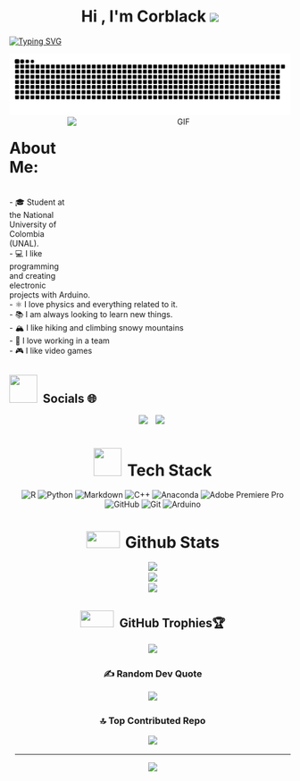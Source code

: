 <h1 align="center">Hi , I'm Corblack <img src="https://media.giphy.com/media/hvRJCLFzcasrR4ia7z/giphy.gif" width="35"></h1>

<a href="https://git.io/typing-svg"><img src="https://readme-typing-svg.demolab.com?font=Fira+Code&weight=500&pause=1000&color=18546E&background=FFFFFF00&width=435&lines=inventor+and+researcher;Data+Scientist+and+analyst;Knowledge+explorer+and+Autodidact;Passionate+about+learning;nicortesiv%40gmail.com" alt="Typing SVG" /></a>

<picture>
  <source media="(prefers-color-scheme: dark)" srcset="https://raw.githubusercontent.com/Corblack-XXIV/Corblack-XXIV/output/github-contribution-grid-snake-dark.svg">
  <source media="(prefers-color-scheme: light)" srcset="https://raw.githubusercontent.com/Corblack-XXIV/Corblack-XXIV/output/github-contribution-grid-snake.svg">
  <img alt="github contribution grid snake animation" src="https://raw.githubusercontent.com/Corblack-XXIV/Corblack-XXIV/output/github-contribution-grid-snake.svg">
</picture>

<a target="_blank" align="center">
  <img align="right" top="500" height="300" width="400" alt="GIF" src="https://media.giphy.com/media/SWoSkN6DxTszqIKEqv/giphy.gif">
</a>

# About Me:
<br>- 🎓 Student at the National University of Colombia (UNAL).<br>- 💻 I like programming and creating electronic projects with Arduino.<br>- ⚛️ I love physics and everything related to it.<br>- 📚 I am always looking to learn new things.<br>- 🏔️ I like hiking and climbing snowy mountains<br>- 🤝 I love working in a team<br>- 🎮 I like video games


## <img src="https://media4.giphy.com/media/v1.Y2lkPTc5MGI3NjExc2JlbjBhaXkxczEzcGU0MjBoZXZqcnBzaWUxNmczaXZkMXF2dzA1MyZlcD12MV9pbnRlcm5hbF9naWZfYnlfaWQmY3Q9Zw/E6Ws7Z28QImKSeEeRo/giphy.gif" width="50" height="50" style="margin-right: 10px;">Socials 🌐</h3>

 <div align="center"  class="icons-social" style="margin-left: 10px;">
        <a style="margin-left: 10px;"  target="_blank" href="www.linkedin.com/in/nicortesiv">
			<img src="https://img.icons8.com/doodle/40/000000/linkedin--v2.png"></a>
        <a style="margin-left: 10px;" target="_blank" href="https://instagram.com/100rabhch">
			<img src="https://www.instagram.com/corblack.donuts/"></a>
		<a style="margin-left: 10px;" target="_blank" href="https://twitter.com/100rabhcsmc">
			<img src="" ></a>

# <img src="https://media3.giphy.com/media/v1.Y2lkPTc5MGI3NjExd29lY2cwNjJwZ3Jxbnk5bTA5bWtubDEzdjVpaWdidWdxeDluZXMzbiZlcD12MV9pbnRlcm5hbF9naWZfYnlfaWQmY3Q9Zw/hENDkVRxKsctCpuAun/giphy.gif" width="50" height="50" style="margin-right: 10px;">Tech Stack</h3>
![R](https://img.shields.io/badge/r-%23276DC3.svg?style=for-the-badge&logo=r&logoColor=white) ![Python](https://img.shields.io/badge/python-3670A0?style=for-the-badge&logo=python&logoColor=ffdd54) ![Markdown](https://img.shields.io/badge/markdown-%23000000.svg?style=for-the-badge&logo=markdown&logoColor=white) ![C++](https://img.shields.io/badge/c++-%2300599C.svg?style=for-the-badge&logo=c%2B%2B&logoColor=white) ![Anaconda](https://img.shields.io/badge/Anaconda-%2344A833.svg?style=for-the-badge&logo=anaconda&logoColor=white) ![Adobe Premiere Pro](https://img.shields.io/badge/Adobe%20Premiere%20Pro-9999FF.svg?style=for-the-badge&logo=Adobe%20Premiere%20Pro&logoColor=white) ![GitHub](https://img.shields.io/badge/github-%23121011.svg?style=for-the-badge&logo=github&logoColor=white) ![Git](https://img.shields.io/badge/git-%23F05033.svg?style=for-the-badge&logo=git&logoColor=white) ![Arduino](https://img.shields.io/badge/-Arduino-00979D?style=for-the-badge&logo=Arduino&logoColor=white)
# <img src="https://media.giphy.com/media/iY8CRBdQXODJSCERIr/giphy.gif" width="60" height="30" style="margin-right: 10px;">Github Stats</h3>

![](https://github-readme-stats.vercel.app/api?username=Corblack-XXIV&theme=noctis_minimus&hide_border=false&include_all_commits=true&count_private=false)<br/>
![](https://nirzak-streak-stats.vercel.app/?user=Corblack-XXIV&theme=noctis_minimus&hide_border=false)<br/>
![](https://github-readme-stats.vercel.app/api/top-langs/?username=Corblack-XXIV&theme=noctis_minimus&hide_border=false&include_all_commits=true&count_private=false&layout=compact)

## <img src="https://media3.giphy.com/media/v1.Y2lkPTc5MGI3NjExM3hwdXl0NHFjOTFiOWhkMTA4czR3b2t5eW12MzRjd3Rkb29nd3pkMSZlcD12MV9pbnRlcm5hbF9naWZfYnlfaWQmY3Q9Zw/dtVSgVNaXXGIJLnYAz/giphy.gif" width="60" height="30" style="margin-right: 10px;">GitHub Trophies🏆</h3>

![](https://github-profile-trophy.vercel.app/?username=Corblack-XXIV&theme=noctis_minimus&no-frame=false&no-bg=true&margin-w=4)

### ✍️ Random Dev Quote
![](https://quotes-github-readme.vercel.app/api?type=horizontal&theme=tokyonight)

### 🔝 Top Contributed Repo
![](https://github-contributor-stats.vercel.app/api?username=Corblack-XXIV&limit=5&theme=noctis_minimus&combine_all_yearly_contributions=true)

---
[![](https://visitcount.itsvg.in/api?id=Corblack-XXIV&icon=5&color=8)](https://visitcount.itsvg.in)

<!-- Proudly created with GPRM ( https://gprm.itsvg.in ) -->

<!---
Corblack-XXIV/Corblack-XXIV is a ✨ special ✨ repository because its `README.md` (this file) appears on your GitHub profile.
You can click the Preview link to take a look at your changes.
--->
